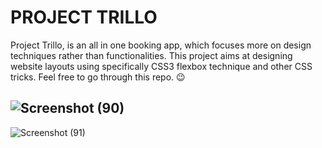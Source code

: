 # PROJECT TRILLO

Project Trillo, is an all in one booking app, which focuses more on design techniques rather than functionalities. This project aims at designing website layouts using specifically CSS3 flexbox technique and other CSS tricks. Feel free to go through this repo. 😉

![Screenshot (90)](https://user-images.githubusercontent.com/109716271/226703420-d81bb2af-e25e-4fe8-bae1-fd5e796fca7c.png)
----------------------------------------------------------------------------------------------------------------------------------
![Screenshot (91)](https://user-images.githubusercontent.com/109716271/226704115-cae714b5-4271-43bc-b52c-a8dac823aa93.png)
